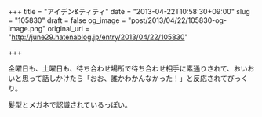 +++
title = "アイデン&ティティ"
date = "2013-04-22T10:58:30+09:00"
slug = "105830"
draft = false
og_image = "post/2013/04/22/105830-og-image.png"
original_url = "http://june29.hatenablog.jp/entry/2013/04/22/105830"

+++

<p>金曜日も、土曜日も、待ち合わせ場所で待ち合わせ相手に素通りされて、おいおいと思って話しかけたら「おお、誰かわかんなかった！」と反応されてびっくり。</p>
<p>髪型とメガネで認識されているっぽい。</p>

